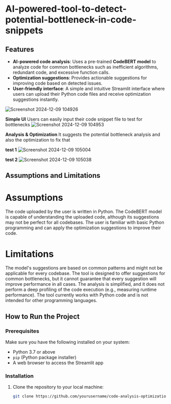 # AI-powered-tool-to-detect-potential-bottleneck-in-code-snippets

## Features
- **AI-powered code analysis**: Uses a pre-trained **CodeBERT model** to analyze code for common bottlenecks such as inefficient algorithms, redundant code, and excessive function calls.
- **Optimization suggestions**: Provides actionable suggestions for improving code based on detected issues.
- **User-friendly interface**: A simple and intuitive Streamlit interface where users can upload their Python code files and receive optimization suggestions instantly.

![Screenshot 2024-12-09 104926](https://github.com/user-attachments/assets/20a47b2b-2acf-4d21-ac72-106475aab84e)

**Simple UI**
Users can easily input their code snippet file to test for bottlenecks
![Screenshot 2024-12-09 104953](https://github.com/user-attachments/assets/e5df4ec0-e81f-43ca-9fa2-2d89ff85ab03)

**Analysis & Optimization**
It suggests the potential bottleneck analysis and also the optimization to fix that

**test 1**
![Screenshot 2024-12-09 105004](https://github.com/user-attachments/assets/0526d6de-036a-4226-8f41-80d5ef0aa81a)

**test 2**
![Screenshot 2024-12-09 105038](https://github.com/user-attachments/assets/bc66841c-bb72-40e6-adea-83320ebbb384)

## Assumptions and Limitations
# Assumptions
The code uploaded by the user is written in Python.
The CodeBERT model is capable of understanding the uploaded code, although its suggestions may not be perfect for all codebases.
The user is familiar with basic Python programming and can apply the optimization suggestions to improve their code.

# Limitations
The model's suggestions are based on common patterns and might not be applicable for every codebase. The tool is designed to offer suggestions for common bottlenecks, but it cannot guarantee that every suggestion will improve performance in all cases.
The analysis is simplified, and it does not perform a deep profiling of the code execution (e.g., measuring runtime performance).
The tool currently works with Python code and is not intended for other programming languages.
## How to Run the Project

### Prerequisites
Make sure you have the following installed on your system:
- Python 3.7 or above
- `pip` (Python package installer)
- A web browser to access the Streamlit app

### Installation
1. Clone the repository to your local machine:
   ```bash
   git clone https://github.com/yourusername/code-analysis-optimization-tool.git

